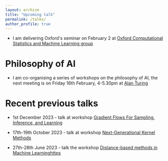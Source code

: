 ```yaml
---
layout: archive
title: "Upcoming talk"
permalink: /talks/
author_profile: true
---
```



* I am delivering Oxford's seminar on February 2 at [Oxford Computational Statistics and Machine Learning group](https://csml.stats.ox.ac.uk/)

Philosophy of AI
======
* I am co-organising a series of workshops on the philosophy of AI, the next meeting is on Friday 16th February, 4-5.30pm at [Alan Turing](https://www.turing.ac.uk)

Recent previous talks
======

* 1st December 2023 - talk at workshop [Gradient Flows For Sampling, Inference, and Learning](https://rss.org.uk/training-events/events/events-2023/sections/gradient-flows-for-sampling,-inference,-and-learni/#eventoverview)
  
* 17th-19th October 2023 - talk at workshop [Next-Generational 
Kernel Methods](https://sites.google.com/view/ngkm-2023/home)

* 27th-28th June 2023 - talk the workshop [Distance-based methods
in Machine Learninghttps](https://dbmml.github.io/)


